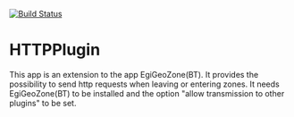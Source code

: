 [![Build Status](https://travis-ci.org/sebastiankutschbach/HTTPPlugin.svg?branch=master)](https://travis-ci.org/sebastiankutschbach/HTTPPlugin)
# HTTPPlugin
This app is an extension to the app EgiGeoZone(BT). It provides the possibility to send http requests when leaving or entering zones. It needs EgiGeoZone(BT) to be installed and the option "allow transmission to other plugins" to be set.
